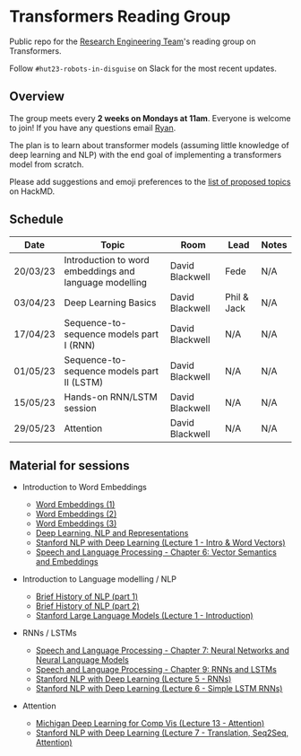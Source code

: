 # Transformers Reading Group

Public repo for the [Research Engineering Team](https://www.turing.ac.uk/research-engineering)'s reading group on Transformers.

Follow `#hut23-robots-in-disguise` on Slack for the most recent updates.

## Overview

The group meets every <b>2 weeks on Mondays at 11am</b>. Everyone is welcome to join! If you have any questions email [Ryan](mailto:rchan@turing.ac.uk).

The plan is to learn about transformer models (assuming little knowledge of deep learning and NLP) with the end goal of implementing a transformers model from scratch.

Please add suggestions and emoji preferences to the [list of proposed topics](https://hackmd.io/NILcoBk1QquVNkDR6dbIBA) on HackMD.

## Schedule

|Date | Topic | Room | Lead | Notes |
| --- | ----- | ---- | ---- | ----- |
| 20/03/23 | Introduction to word embeddings and language modelling | David Blackwell | Fede | N/A |
| 03/04/23 | Deep Learning Basics | David Blackwell | Phil & Jack | N/A |
| 17/04/23 | Sequence-to-sequence models part I (RNN) | David Blackwell | N/A | N/A |
| 01/05/23 | Sequence-to-sequence models part II (LSTM) | David Blackwell | N/A | N/A |
| 15/05/23 | Hands-on RNN/LSTM session | David Blackwell | N/A | N/A |
| 29/05/23 | Attention | David Blackwell | N/A | N/A |

## Material for sessions

- Introduction to Word Embeddings
  - [Word Embeddings (1)](https://www.ruder.io/word-embeddings-1/)
  - [Word Embeddings (2)](https://www.ruder.io/word-embeddings-softmax/)
  - [Word Embeddings (3)](https://www.ruder.io/secret-word2vec/)
  - [Deep Learning, NLP and Representations](http://colah.github.io/posts/2014-07-NLP-RNNs-Representations/)
  - [Stanford NLP with Deep Learning (Lecture 1 - Intro & Word Vectors)](https://youtu.be/rmVRLeJRkl4)
  - [Speech and Language Processing - Chapter 6: Vector Semantics and Embeddings](https://web.stanford.edu/~jurafsky/slp3/6.pdf)
  
- Introduction to Language modelling / NLP
  - [Brief History of NLP (part 1)](https://medium.com/@antoine.louis/a-brief-history-of-natural-language-processing-part-1-ffbcb937ebce)
  - [Brief History of NLP (part 2)](https://medium.com/@antoine.louis/a-brief-history-of-natural-language-processing-part-2-f5e575e8e37)
  - [Stanford Large Language Models (Lecture 1 - Introduction)](https://stanford-cs324.github.io/winter2022/lectures/introduction/)

- RNNs / LSTMs
  - [Speech and Language Processing - Chapter 7: Neural Networks and Neural Language Models](https://web.stanford.edu/~jurafsky/slp3/7.pdf)
  - [Speech and Language Processing - Chapter 9: RNNs and LSTMs](https://web.stanford.edu/~jurafsky/slp3/9.pdf)
  - [Stanford NLP with Deep Learning (Lecture 5 - RNNs)](https://youtu.be/PLryWeHPcBs)
  - [Stanford NLP with Deep Learning (Lecture 6 - Simple LSTM RNNs)](https://youtu.be/0LixFSa7yts)
  
- Attention
  - [Michigan Deep Learning for Comp Vis (Lecture 13 - Attention)](https://www.youtube.com/watch?v=YAgjfMR9R_M)
  - [Stanford NLP with Deep Learning (Lecture 7 - Translation, Seq2Seq, Attention)](https://youtu.be/wzfWHP6SXxY)
  
